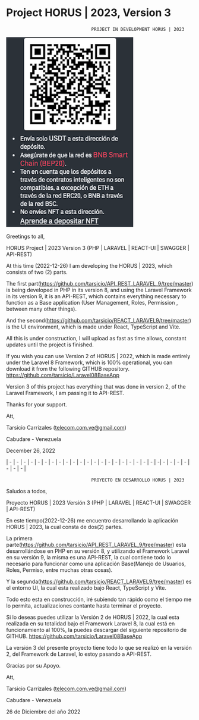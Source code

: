 # Project HORUS | 2023, Version 3

									PROJECT IN DEVELOPMENT HORUS | 2023 

![HORUS | 2023](https://github.com/tarsicio/REACT_LARAVEL9/blob/master/src/assets/img/usdt100.png)

Greetings to all,

HORUS Project | 2023 Version 3 (PHP | LARAVEL | REACT-UI | SWAGGER | API-REST)

At this time (2022-12-26) I am developing the HORUS | 2023, which consists of two (2) parts.

The first part(https://github.com/tarsicio/API_REST_LARAVEL_9/tree/master) is being developed in PHP in its version 8, and using the Laravel Framework in its version 9, it is an API-REST, which contains everything necessary to function as a Base application (User Management, Roles, Permission , between many other things).

And the second(https://github.com/tarsicio/REACT_LARAVEL9/tree/master) is the UI environment, which is made under React, TypeScript and Vite.

All this is under construction, I will upload as fast as time allows, constant updates until the project is finished.
                                        
If you wish you can use Version 2 of HORUS | 2022, which is made entirely under the Laravel 8 Framework, which is 100% operational, you can download it from the following GITHUB repository. https://github.com/tarsicio/Laravel08BaseApp
                                                                                                                                              
Version 3 of this project has everything that was done in version 2, of the Laravel Framework, I am passing it to API-REST.

Thanks for your support.

Att,

Tarsicio Carrizales (telecom.com.ve@gmail.com)

Cabudare - Venezuela

December 26, 2022

| - | - | - | - | - | - | - | - | - | - | - | - | - | - | - | - | - | - | - | - | - | -| - | - | - | - | - | - | - |

									PROYECTO EN DESARROLLO HORUS | 2023

Saludos a todos,

Proyecto HORUS | 2023 Versión 3 (PHP | LARAVEL | REACT-UI | SWAGGER | API-REST)

En este tiempo(2022-12-26) me  encuentro desarrollando la aplicación HORUS | 2023, la cual consta de dos(2) partes.

La primera parte(https://github.com/tarsicio/API_REST_LARAVEL_9/tree/master) esta desarrollándose en PHP en su versión 8, y utilizando el Framework Laravel en su versión 9, la misma es una API-REST, la cual contiene todo lo necesario para funcionar como una aplicación Base(Manejo de Usuarios, Roles, Permiso, entre muchas otras cosas).

Y la segunda(https://github.com/tarsicio/REACT_LARAVEL9/tree/master) es el entorno UI, la cual esta realizado bajo React, TypeScript y Vite.

Todo esto esta en construcción, iré subiendo tan rápido como el tiempo me lo permita, actualizaciones contante hasta terminar el proyecto.
                                        
Si lo deseas puedes utilizar la Versión 2 de HORUS | 2022, la cual esta realizada en su totalidad bajo el Framework Laravel 8, la cual está en funcionamiento al 100%, la puedes descargar del siguiente repositorio de GITHUB. https://github.com/tarsicio/Laravel08BaseApp
                                                                                                                                              
La versión 3 del presente proyecto tiene todo lo que se realizó en la versión 2, del Framework de Laravel, lo estoy pasando a API-REST.

Gracias por su Apoyo.

Att,

Tarsicio Carrizales (telecom.com.ve@gmail.com)

Cabudare -  Venezuela

26 de Diciembre del año 2022